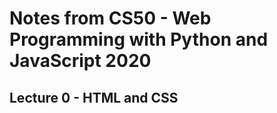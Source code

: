 # Notes from CS50 - Web Programming with Python and JavaScript 2020 #

## Lecture 0 - HTML and CSS ##
